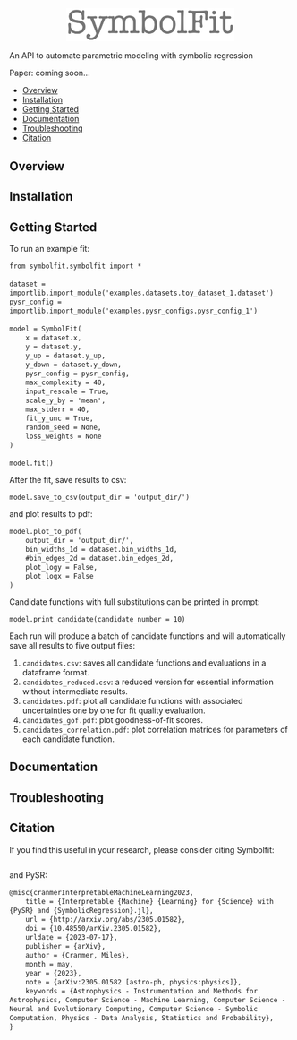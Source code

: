 <p align="center">
  <img src="https://github.com/hftsoi/symbolfit/blob/main/docs/logo.png" width="300"/>
</p>

An API to automate parametric modeling with symbolic regression

Paper: coming soon...

- [Overview](#overview)
- [Installation](#installation)
- [Getting Started](#getting-started)
- [Documentation](#documentation)
- [Troubleshooting](#troubleshooting)
- [Citation](#citation)

## Overview


## Installation


## Getting Started
To run an example fit:
```
from symbolfit.symbolfit import *

dataset = importlib.import_module('examples.datasets.toy_dataset_1.dataset')
pysr_config = importlib.import_module('examples.pysr_configs.pysr_config_1')

model = SymbolFit(
	x = dataset.x,
	y = dataset.y,
	y_up = dataset.y_up,
	y_down = dataset.y_down,
	pysr_config = pysr_config,
	max_complexity = 40,
	input_rescale = True,
	scale_y_by = 'mean',
	max_stderr = 40,
	fit_y_unc = True,
	random_seed = None,
	loss_weights = None
)

model.fit()
```
After the fit, save results to csv:
```
model.save_to_csv(output_dir = 'output_dir/')
```
and plot results to pdf:
```
model.plot_to_pdf(
	output_dir = 'output_dir/',
    bin_widths_1d = dataset.bin_widths_1d,
    #bin_edges_2d = dataset.bin_edges_2d,
	plot_logy = False,
	plot_logx = False
)
```
Candidate functions with full substitutions can be printed in prompt:
```
model.print_candidate(candidate_number = 10)
```

Each run will produce a batch of candidate functions and will automatically save all results to five output files:
1) ```candidates.csv```: saves all candidate functions and evaluations in a dataframe format.
2) ```candidates_reduced.csv```: a reduced version for essential information without intermediate results.
3) ```candidates.pdf```: plot all candidate functions with associated uncertainties one by one for fit quality evaluation.
4) ```candidates_gof.pdf```: plot goodness-of-fit scores.
5) ```candidates_correlation.pdf```: plot correlation matrices for parameters of each candidate function.

## Documentation


## Troubleshooting


## Citation
If you find this useful in your research, please consider citing Symbolfit:
```

```
and PySR:
```
@misc{cranmerInterpretableMachineLearning2023,
    title = {Interpretable {Machine} {Learning} for {Science} with {PySR} and {SymbolicRegression}.jl},
    url = {http://arxiv.org/abs/2305.01582},
    doi = {10.48550/arXiv.2305.01582},
    urldate = {2023-07-17},
    publisher = {arXiv},
    author = {Cranmer, Miles},
    month = may,
    year = {2023},
    note = {arXiv:2305.01582 [astro-ph, physics:physics]},
    keywords = {Astrophysics - Instrumentation and Methods for Astrophysics, Computer Science - Machine Learning, Computer Science - Neural and Evolutionary Computing, Computer Science - Symbolic Computation, Physics - Data Analysis, Statistics and Probability},
}
```

